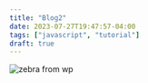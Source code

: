 ```yaml
---
title: "Blog2"
date: 2023-07-27T19:47:57-04:00
tags: ["javascript", "tutorial"]
draft: true
---
```


![zebra from wp](https://upload.wikimedia.org/wikipedia/commons/thumb/b/bc/Zoo_de_Vincennes%2C_Paris%2C_France_April_2014_%287%29%2C_crop.jpg/723px-Zoo_de_Vincennes%2C_Paris%2C_France_April_2014_%287%29%2C_crop.jpg)